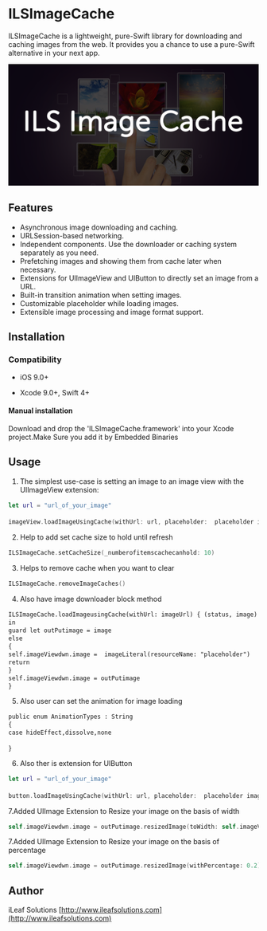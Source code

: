# ILSImageCache
ILSImageCache is a lightweight, pure-Swift library for downloading and caching images from the web. It provides you a chance to use a pure-Swift alternative in your next app.

<img src="./Asset/art.png?raw=true">

## Features

* Asynchronous image downloading and caching.
* URLSession-based networking.
* Independent components. Use the downloader or caching system separately as you need.
* Prefetching images and showing them from cache later when necessary.
* Extensions for UIImageView and UIButton to directly set an image from a URL.
* Built-in transition animation when setting images.
* Customizable placeholder while loading images.
* Extensible image processing and image format support. 

## Installation

### Compatibility

-  iOS 9.0+

- Xcode 9.0+, Swift 4+

#### Manual installation
Download and drop the 'ILSImageCache.framework' into your Xcode project.Make Sure you add it by Embedded Binaries


## Usage

1. The simplest use-case is setting an image to an image view with the UIImageView extension: 
```swift
let url = "url_of_your_image"

imageView.loadImageUsingCache(withUrl: url, placeholder:  placeholder image, animation: UIImageView.AnimationTypes.dissolve)
```

2. Help to add set cache size to hold until refresh 
```swift
ILSImageCache.setCacheSize(_numberofitemscachecanhold: 10)
```

3. Helps to remove cache when you want to clear 
```swift
ILSImageCache.removeImageCaches()
```

4. Also have image downloader block method  
```swift 
ILSImageCache.loadImageusingCache(withUrl: imageUrl) { (status, image) in
guard let outPutimage = image
else
{
self.imageViewdwn.image =  imageLiteral(resourceName: "placeholder")
return
}
self.imageViewdwn.image = outPutimage
}
```
5. Also user can set the animation for image loading   
```swift  
public enum AnimationTypes : String
{
case hideEffect,dissolve,none

}
```

6. Also ther is extension for UIButton

```swift
let url = "url_of_your_image"

button.loadImageUsingCache(withUrl: url, placeholder:  placeholder image, animation: UIButton.AnimationTypes.dissolve)
```

7.Added UIImage Extension to Resize your image on the basis of width

```swift
self.imageViewdwn.image = outPutimage.resizedImage(toWidth: self.imageViewdwn.frame.size.width)

```
7.Added UIImage Extension to Resize your image on the basis of percentage

```swift
self.imageViewdwn.image = outPutimage.resizedImage(withPercentage: 0.2)

```


## Author

iLeaf Solutions
[http://www.ileafsolutions.com](http://www.ileafsolutions.com)





